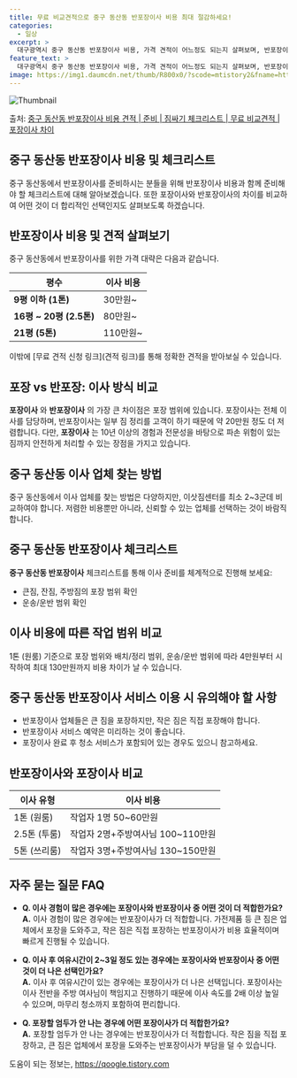 ```yaml
---
title: 무료 비교견적으로 중구 동산동 반포장이사 비용 최대 절감하세요!
categories:
  - 일상
excerpt: >
  대구광역시 중구 동산동 반포장이사 비용, 가격 견적이 어느정도 되는지 살펴보며, 반포장이사를 준비함에 있어 짐싸기 준비 체크리스트가 무엇인지 보겠습니다. 마지막으로 포장이사와 차이점을 통해 무료 비교견적으로 어떤 것이 더 합리적인 선택인지 공유 드립니다.중구 동산동 포장이사 견적 샘플 보기 👈 클릭중구 동산동 포장이사 가격 살펴보기 👈 클릭중구 동산동 반포장이사 평균 이사 비용평수중구 동산동 평균 이사 비용원룸 이사9평 이하 (1톤)30만원~투룸/쓰리룸 이사16평 ~ 20평 (2.5톤)80만원~쓰리룸 이사21평 (5톤) ~110만원~우리집 무료 이사견적 받기 👈 클릭포장 vs 반포장: 이사 방식 비교이사에서 가장 큰 차이점은 포장과 반포장 방식에 있습니다. 포장이사는 전체 이사를 담당하며, 가격은 ..
feature_text: >
  대구광역시 중구 동산동 반포장이사 비용, 가격 견적이 어느정도 되는지 살펴보며, 반포장이사를 준비함에 있어 짐싸기 준비 체크리스트가 무엇인지 보겠습니다. 마지막으로 포장이사와 차이점을 통해 무료 비교견적으로 어떤 것이 더 합리적인 선택인지 공유 드립니다.중구 동산동 포장이사 견적 샘플 보기 👈 클릭중구 동산동 포장이사 가격 살펴보기 👈 클릭중구 동산동 반포장이사 평균 이사 비용평수중구 동산동 평균 이사 비용원룸 이사9평 이하 (1톤)30만원~투룸/쓰리룸 이사16평 ~ 20평 (2.5톤)80만원~쓰리룸 이사21평 (5톤) ~110만원~우리집 무료 이사견적 받기 👈 클릭포장 vs 반포장: 이사 방식 비교이사에서 가장 큰 차이점은 포장과 반포장 방식에 있습니다. 포장이사는 전체 이사를 담당하며, 가격은 ..
image: https://img1.daumcdn.net/thumb/R800x0/?scode=mtistory2&fname=https%3A%2F%2Fblog.kakaocdn.net%2Fdn%2FcqJg3m%2FbtsHcLfNqco%2FNBuqG1LADTjpTex9suv64k%2Fimg.webp
---
```


![Thumbnail](https://img1.daumcdn.net/thumb/R800x0/?scode=mtistory2&fname=https%3A%2F%2Fblog.kakaocdn.net%2Fdn%2FcqJg3m%2FbtsHcLfNqco%2FNBuqG1LADTjpTex9suv64k%2Fimg.webp)

<p>출처: <a href="https://qoogle.tistory.com/9634" rel="dofollow">중구 동산동 반포장이사 비용 견적 | 준비 | 짐싸기 체크리스트 | 무료 비교견적 | 포장이사 차이</a> </p>

## 중구 동산동 반포장이사 비용 및 체크리스트



중구 동산동에서 반포장이사를 준비하시는 분들을 위해 반포장이사 비용과 함께 준비해야 할 체크리스트에 대해 알아보겠습니다. 또한 포장이사와
반포장이사의 차이를 비교하여 어떤 것이 더 합리적인 선택인지도 살펴보도록 하겠습니다.



## 반포장이사 비용 및 견적 살펴보기

중구 동산동에서 반포장이사를 위한 가격 대략은 다음과 같습니다.

**평수** | **이사 비용**  
---|---  
**9평 이하 (1톤)** | 30만원~  
**16평 ~ 20평 (2.5톤)** | 80만원~  
**21평 (5톤)** | 110만원~  
  
이밖에 [무료 견적 신청 링크](견적 링크)를 통해 정확한 견적을 받아보실 수 있습니다.



## 포장 vs 반포장: 이사 방식 비교

**포장이사** 와 **반포장이사** 의 가장 큰 차이점은 포장 범위에 있습니다. 포장이사는 전체 이사를 담당하며, 반포장이사는 일부 짐
정리를 고객이 하기 때문에 약 20만원 정도 더 저렴합니다. 다만, **포장이사** 는 10년 이상의 경험과 전문성을 바탕으로 파손 위험이
있는 짐까지 안전하게 처리할 수 있는 장점을 가지고 있습니다.



## 중구 동산동 이사 업체 찾는 방법

중구 동산동에서 이사 업체를 찾는 방법은 다양하지만, 이삿짐센터를 최소 2~3군데 비교하여야 합니다. 저렴한 비용뿐만 아니라, 신뢰할 수
있는 업체를 선택하는 것이 바람직합니다.



## 중구 동산동 반포장이사 체크리스트

**중구 동산동 반포장이사** 체크리스트를 통해 이사 준비를 체계적으로 진행해 보세요:

  * 큰짐, 잔짐, 주방짐의 포장 범위 확인
  * 운송/운반 범위 확인



## 이사 비용에 따른 작업 범위 비교

1톤 (원룸) 기준으로 포장 범위와 배치/정리 범위, 운송/운반 범위에 따라 4만원부터 시작하여 최대 130만원까지 비용 차이가 날 수
있습니다.



## 중구 동산동 반포장이사 서비스 이용 시 유의해야 할 사항

  * 반포장이사 업체들은 큰 짐을 포장하지만, 작은 짐은 직접 포장해야 합니다.
  * 반포장이사 서비스 예약은 미리하는 것이 좋습니다.
  * 포장이사 완료 후 청소 서비스가 포함되어 있는 경우도 있으니 참고하세요.



## 반포장이사와 포장이사 비교

**이사 유형** | **이사 비용**  
---|---  
1톤 (원룸) | 작업자 1명 50~60만원  
2.5톤 (투룸) | 작업자 2명+주방여사님 100~110만원  
5톤 (쓰리룸) | 작업자 3명+주방여사님 130~150만원  
  


## 자주 묻는 질문 FAQ

  * **Q. 이사 경험이 많은 경우에는 포장이사와 반포장이사 중 어떤 것이 더 적합한가요?**  
**A.** 이사 경험이 많은 경우에는 반포장이사가 더 적합합니다. 가전제품 등 큰 짐은 업체에서 포장을 도와주고, 작은 짐은 직접 포장하는
반포장이사가 비용 효율적이며 빠르게 진행될 수 있습니다.

  * **Q. 이사 후 여유시간이 2~3일 정도 있는 경우에는 포장이사와 반포장이사 중 어떤 것이 더 나은 선택인가요?**  
**A.** 이사 후 여유시간이 있는 경우에는 포장이사가 더 나은 선택입니다. 포장이사는 이사 전반을 주방 여사님이 책임지고 진행하기 때문에
이사 속도를 2배 이상 높일 수 있으며, 마무리 청소까지 포함하여 편리합니다.

  * **Q. 포장할 엄두가 안 나는 경우에 어떤 포장이사가 더 적합한가요?**  
**A.** 포장할 엄두가 안 나는 경우에는 반포장이사가 더 적합합니다. 작은 짐을 직접 포장하고, 큰 짐은 업체에서 포장을 도와주는
반포장이사가 부담을 덜 수 있습니다.



 

도움이 되는 정보는, <a href="https://qoogle.tistory.com" rel="dofollow">https://qoogle.tistory.com</a>


